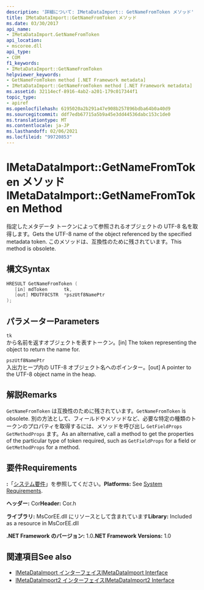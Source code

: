 ```yaml
---
description: '詳細について: IMetaDataImport:: GetNameFromToken メソッド'
title: IMetaDataImport::GetNameFromToken メソッド
ms.date: 03/30/2017
api_name:
- IMetaDataImport.GetNameFromToken
api_location:
- mscoree.dll
api_type:
- COM
f1_keywords:
- IMetaDataImport::GetNameFromToken
helpviewer_keywords:
- GetNameFromToken method [.NET Framework metadata]
- IMetaDataImport::GetNameFromToken method [.NET Framework metadata]
ms.assetid: 32114ecf-8916-4ab2-a201-179c017344f1
topic_type:
- apiref
ms.openlocfilehash: 6195020a2b291a47e908b257896bdba64b0a40d9
ms.sourcegitcommit: ddf7edb67715a5b9a45e3dd44536dabc153c1de0
ms.translationtype: MT
ms.contentlocale: ja-JP
ms.lasthandoff: 02/06/2021
ms.locfileid: "99720853"
---
```

# <a name="imetadataimportgetnamefromtoken-method"></a><span data-ttu-id="37b6d-103">IMetaDataImport::GetNameFromToken メソッド</span><span class="sxs-lookup"><span data-stu-id="37b6d-103">IMetaDataImport::GetNameFromToken Method</span></span>

<span data-ttu-id="37b6d-104">指定したメタデータ トークンによって参照されるオブジェクトの UTF-8 名を取得します。</span><span class="sxs-lookup"><span data-stu-id="37b6d-104">Gets the UTF-8 name of the object referenced by the specified metadata token.</span></span> <span data-ttu-id="37b6d-105">このメソッドは、互換性のために残されています。</span><span class="sxs-lookup"><span data-stu-id="37b6d-105">This method is obsolete.</span></span>  
  
## <a name="syntax"></a><span data-ttu-id="37b6d-106">構文</span><span class="sxs-lookup"><span data-stu-id="37b6d-106">Syntax</span></span>  
  
```cpp  
HRESULT GetNameFromToken (  
   [in] mdToken      tk,  
   [out] MDUTF8CSTR  *pszUtf8NamePtr  
);  
```  
  
## <a name="parameters"></a><span data-ttu-id="37b6d-107">パラメーター</span><span class="sxs-lookup"><span data-stu-id="37b6d-107">Parameters</span></span>  

 `tk`  
 <span data-ttu-id="37b6d-108">から名前を返すオブジェクトを表すトークン。</span><span class="sxs-lookup"><span data-stu-id="37b6d-108">[in] The token representing the object to return the name for.</span></span>  
  
 `pszUtf8NamePtr`  
 <span data-ttu-id="37b6d-109">入出力ヒープ内の UTF-8 オブジェクト名へのポインター。</span><span class="sxs-lookup"><span data-stu-id="37b6d-109">[out] A pointer to the UTF-8 object name in the heap.</span></span>  
  
## <a name="remarks"></a><span data-ttu-id="37b6d-110">解説</span><span class="sxs-lookup"><span data-stu-id="37b6d-110">Remarks</span></span>  

 <span data-ttu-id="37b6d-111">`GetNameFromToken` は互換性のために残されています。</span><span class="sxs-lookup"><span data-stu-id="37b6d-111">`GetNameFromToken` is obsolete.</span></span> <span data-ttu-id="37b6d-112">別の方法として、フィールドやメソッドなど、必要な特定の種類のトークンのプロパティを取得するには、メソッドを呼び出し `GetFieldProps` `GetMethodProps` ます。</span><span class="sxs-lookup"><span data-stu-id="37b6d-112">As an alternative, call a method to get the properties of the particular type of token required, such as `GetFieldProps` for a field or `GetMethodProps` for a method.</span></span>  
  
## <a name="requirements"></a><span data-ttu-id="37b6d-113">要件</span><span class="sxs-lookup"><span data-stu-id="37b6d-113">Requirements</span></span>  

 <span data-ttu-id="37b6d-114">**:**「[システム要件](../../get-started/system-requirements.md)」を参照してください。</span><span class="sxs-lookup"><span data-stu-id="37b6d-114">**Platforms:** See [System Requirements](../../get-started/system-requirements.md).</span></span>  
  
 <span data-ttu-id="37b6d-115">**ヘッダー:** Cor</span><span class="sxs-lookup"><span data-stu-id="37b6d-115">**Header:** Cor.h</span></span>  
  
 <span data-ttu-id="37b6d-116">**ライブラリ:** MsCorEE.dll にリソースとして含まれています</span><span class="sxs-lookup"><span data-stu-id="37b6d-116">**Library:** Included as a resource in MsCorEE.dll</span></span>  
  
 <span data-ttu-id="37b6d-117">**.NET Framework のバージョン:** 1.0</span><span class="sxs-lookup"><span data-stu-id="37b6d-117">**.NET Framework Versions:** 1.0</span></span>  
  
## <a name="see-also"></a><span data-ttu-id="37b6d-118">関連項目</span><span class="sxs-lookup"><span data-stu-id="37b6d-118">See also</span></span>

- [<span data-ttu-id="37b6d-119">IMetaDataImport インターフェイス</span><span class="sxs-lookup"><span data-stu-id="37b6d-119">IMetaDataImport Interface</span></span>](imetadataimport-interface.md)
- [<span data-ttu-id="37b6d-120">IMetaDataImport2 インターフェイス</span><span class="sxs-lookup"><span data-stu-id="37b6d-120">IMetaDataImport2 Interface</span></span>](imetadataimport2-interface.md)
